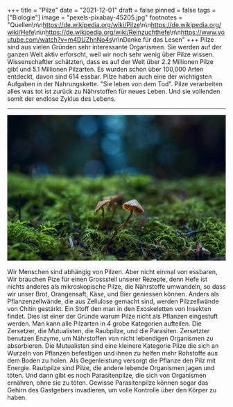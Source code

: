 +++
title = "Pilze"
date = "2021-12-01"
draft = false
pinned = false
tags = ["Biologie"]
image = "pexels-pixabay-45205.jpg"
footnotes = "Quellen\n\n<https://de.wikipedia.org/wiki/Pilze>\n\n<https://de.wikipedia.org/wiki/Hefe>\n\n<https://de.wikipedia.org/wiki/Reinzuchthefe>\n\n<https://www.youtube.com/watch?v=m4DUZhnNo4s>\n\nDanke für das Lesen"
+++
Pilze sind aus vielen Gründen sehr interessante Organismen. Sie werden auf der ganzen Welt aktiv erforscht, weil wir noch sehr wenig über Pilze wissen. Wissenschaftler schätzten, dass es auf der Welt über 2.2 Millionen Pilze gibt und 5.1 Millionen Pilzarten. Es wurden schon über 100,000 Arten entdeckt, davon sind 614 essbar. Pilze haben auch eine der wichtigsten Aufgaben in der Nahrungskette. "Sie leben von dem Tod". Pilze verarbeiten alles was tot ist zurück zu Nährstoffen für neues Leben. Und sie vollenden somit der endlose Zyklus des Lebens.

- - -

![](pexels-visually-us-1643403.jpg)

Wir Menschen sind abhängig von Pilzen. Aber nicht einmal von essbaren, Wir brauchen Pize für einen Grosssteil unserer Rezepte, denn Hefe ist nichts anderes als mikroskopische Pilze, die Nährstoffe umwandeln, so dass wir unser Brot, Orangensaft, Käse, und Bier geniessen können. Anders als Pflanzenzellwände, die aus Zellulose gemacht sind, werden Pilzzellwände von Chitin gestärkt. Ein Stoff den man in den Exoskeletten von Insekten findet. Dies ist einer der Gründe warum Pilze nicht als Pflanzen eingestuft werden. Man kann alle Pilzarten in 4 grobe Kategorien aufteilen. Die Zersetzer, die Mutualisten, die Raubpilze, und die Parasiten. Zersetzter benutzen Enzyme, um Nährstoffen von nicht lebendigen Organismen zu absorbieren. Die Mutualisten sind eine kleinere Kategorie Pilze die sich an Wurzeln von Pflanzen befestigen und ihnen zu helfen mehr Rohstoffe aus dem Boden zu holen. Als Gegenleistung versorgt die Pflanze den Pilz mit Energie. Raubpilze sind Pilze, die andere lebende Organismen jagen und töten. Und dann gibt es noch Parasitenpilze, die sich von Organismen ernähren, ohne sie zu töten. Gewisse Parasitenpilze [](https://de.wikipedia.org/wiki/Pilze)[](https://de.wikipedia.org/wiki/Pilze)können sogar das Gehirn des Gastgebers invadieren, um volle Kontrolle über den Körper zu haben.